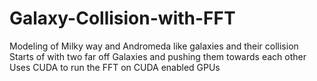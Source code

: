 # Galaxy-Collision-with-FFT
Modeling of Milky way and Andromeda like galaxies and their collision
Starts of with two far off Galaxies and pushing them towards each other
Uses CUDA to run the FFT on CUDA enabled GPUs
